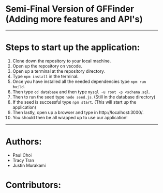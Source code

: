 # Semi-Final Version of GFFinder (Adding more features and API's)

------------------------------------

# Steps to start up the application:

  1. Clone down the repository to your local machine. 
  2. Open up the repository on vscode. 
  3. Open up a terminal at the repository directory.
  4. Type ```npm install``` in the terminal.
  5. Once you have installed all the needed dependencies type ```npm run build```.
  6. Then type ```cd database``` and then type ```mysql -u root -p <schema.sql```. 
  7. Then to run the seed type ```node seed.js```. (Still in the database directory)
  7. If the seed is successful type ```npm start```. (This will start up the application)
  8. Then lastly, open up a browser and type in http://localhost:3000/.
  9. You should then be all wrapped up to use our application!

------------------------------------

# Authors:
  - Paul Choi
  - Tracy Tran
  - Justin Murakami
  
# Contributors: 
